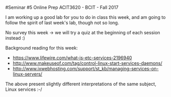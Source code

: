#Seminar #5 Online Prep
ACIT3620 - BCIT - Fall 2017

I am working up a good lab for you to do in class this week, and am going to
follow the spirit of last week's lab, though not so long.

No survey this week -> we will try a quiz at the beginning of each session
instead :)

Background reading for this week: 
- https://www.lifewire.com/what-is-etc-services-2196940
- http://www.makeuseof.com/tag/control-linux-start-services-daemons/
- http://www.ixwebhosting.com/support/st_kb/managing-services-on-linux-servers/

The above present slightly different interpretations of the same subject,
Linux services :-/

